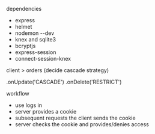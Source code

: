 dependencies

- express
- helmet
- nodemon --dev
- knex and sqlite3
- bcryptjs
- express-session
- connect-session-knex

client > orders (decide cascade strategy)

.onUpdate('CASCADE')
.onDelete('RESTRICT')

workflow

- use logs in
- server provides a cookie
- subsequent requests the client sends the cookie
- server checks the cookie and provides/denies access